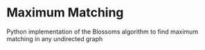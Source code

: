 # Maximum Matching
Python implementation of the Blossoms algorithm to find maximum matching in any undirected graph
